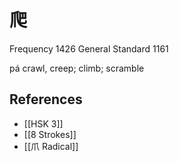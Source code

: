 # 爬
Frequency 1426
General Standard 1161

pá
crawl, creep; climb; scramble

## References
- [[HSK 3]]
- [[8 Strokes]]
- [[爪 Radical]]